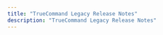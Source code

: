 ```yaml
---
title: "TrueCommand Legacy Release Notes"
description: "TrueCommand Legacy Release Notes"
---
```

